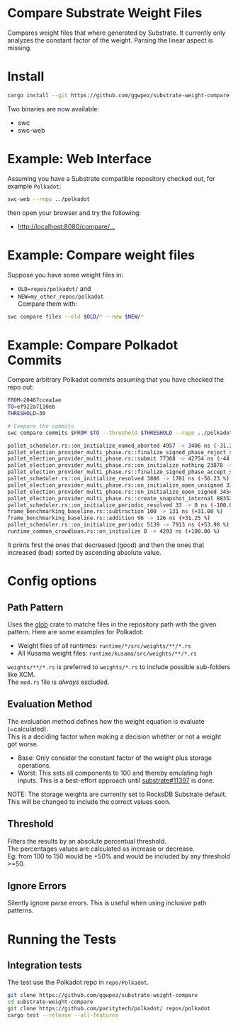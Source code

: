# Compare Substrate Weight Files

Compares weight files that where generated by Substrate.
It currently only analyzes the constant factor of the weight. Parsing the linear aspect is missing.

# Install

```sh
cargo install --git https://github.com/ggwpez/substrate-weight-compare swc swc_web
```

Two binaries are now available:
- swc
- swc-web

# Example: Web Interface

Assuming you have a Substrate compatible repository checked out, for example `Polkadot`:

```sh
swc-web --repo ../polkadot
```

then open your browser and try the following:
- [http://localhost:8080/compare/...](http://localhost:8080/compare?old=768bd6655577dbfda140b40fdd4ca16700fcf589&new=b6770460668a7c3ef8df0ac0f3376e1f917a17e8&threshold=10&path_pattern=runtime/**/src/weights/*.rs&method=base&ignore_errors=true#runtime/kusama/src/weights/pallet_election_provider_multi_phase.rs.feasibility_check)

# Example: Compare weight files

Suppose you have some weight files in:
- `OLD=repos/polkadot/` and
- `NEW=my_other_repos/polkadot`   
Compare them with:

```sh
swc compare files --old $OLD/* --new $NEW/*
```

# Example: Compare Polkadot Commits

Compare arbitrary Polkadot commits assuming that you have checked the repo out:

```sh
FROM=20467ccea1ae
TO=ef922a7110eb
THRESHOLD=30

# Compare the commits
swc compare commits $FROM $TO --threshold $THRESHOLD --repo ../polkadot

pallet_scheduler.rs::on_initialize_named_aborted 4957 -> 3406 ns (-31.29 %)
pallet_election_provider_multi_phase.rs::finalize_signed_phase_reject_solution 33389 -> 19348 ns (-42.05 %)
pallet_election_provider_multi_phase.rs::submit 77368 -> 42754 ns (-44.74 %)
pallet_election_provider_multi_phase.rs::on_initialize_nothing 23878 -> 12324 ns (-48.39 %)
pallet_election_provider_multi_phase.rs::finalize_signed_phase_accept_solution 50596 -> 25888 ns (-48.83 %)
pallet_scheduler.rs::on_initialize_resolved 3886 -> 1701 ns (-56.23 %)
pallet_election_provider_multi_phase.rs::on_initialize_open_unsigned 33568 -> 12320 ns (-63.30 %)
pallet_election_provider_multi_phase.rs::on_initialize_open_signed 34547 -> 12500 ns (-63.82 %)
pallet_election_provider_multi_phase.rs::create_snapshot_internal 8835233 -> 47360 ns (-99.46 %)
pallet_scheduler.rs::on_initialize_periodic_resolved 33 -> 0 ns (-100.00 %)
frame_benchmarking_baseline.rs::subtraction 100 -> 131 ns (+31.00 %)
frame_benchmarking_baseline.rs::addition 96 -> 126 ns (+31.25 %)
pallet_scheduler.rs::on_initialize_periodic 5139 -> 7913 ns (+53.98 %)
runtime_common_crowdloan.rs::on_initialize 0 -> 4293 ns (+100.00 %)
```
It prints first the ones that decreased (good) and then the ones that increased (bad) sorted by ascending absolute value.

# Config options

## Path Pattern

Uses the [glob](https://docs.rs/glob/latest/glob/) crate to matche files in the repository path with the given pattern. 
Here are some examples for Polkadot:  
- Weight files of all runtimes: `runtime/*/src/weights/**/*.rs`
- All Kusama weight files: `runtime/kusama/src/weights/**/*.rs`

`weights/**/*.rs` is preferred to `weights/*.rs` to include possible sub-folders like XCM.  
The `mod.rs` file is *always* excluded.  

## Evaluation Method

The evaluation method defines how the weight equation is evaluate (=calculated).  
This is a deciding factor when making a decision whether or not a weight got worse.

- Base: Only consider the constant factor of the weight plus storage operations.
- Worst: This sets all components to 100 and thereby emulating high inputs. This is a best-effort approach until [substrate#11397](https://github.com/paritytech/substrate/issues/11397) is done.

NOTE: The storage weights are currently set to RocksDB Substrate default.  
This will be changed to include the correct values soon.
## Threshold

Filters the results by an absolute percentual threshold.  
The percentages values are calculated as increase or decrease.  
Eg: from 100 to 150 would be +50% and would be included by any threshold >=50.

## Ignore Errors

Silently ignore parse errors. This is useful when using inclusive path patterns.

# Running the Tests



## Integration tests

The test use the Polkadot repo in `repo/Polkadot`.

```sh
git clone https://github.com/ggwpez/substrate-weight-compare
cd substrate-weight-compare
git clone https://github.com/paritytech/polkadot/ repos/polkadot
cargo test --release --all-features
```
